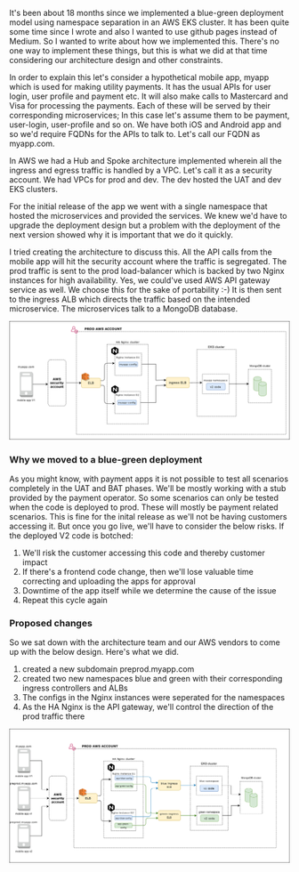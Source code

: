 
It's been about 18 months since we implemented a blue-green deployment model using namespace separation in an AWS EKS cluster. It has been quite some time since I wrote and also I wanted to use github pages instead of Medium. So I wanted to write about how we implemented this. 
There's no one way to implement these things, but this is what we did at that time considering our architecture design and other constraints. 

In order to explain this let's consider a hypothetical mobile app, myapp which is used for making utility payments. It has the usual APIs for user login, user profile and payment etc. It will also make calls to Mastercard and Visa for processing the payments. Each of these will be served by their corresponding microservices; In this case let's assume them to be payment, user-login, user-profile and so on. 
We have both iOS and Android app and so we'd require FQDNs for the APIs to talk to. Let's call our FQDN as myapp.com. 

In AWS we had a Hub and Spoke architecture implemented wherein all the ingress and egress traffic is handled by a VPC. Let's call it as a security account. We had VPCs for prod and dev. The dev hosted the UAT and dev EKS clusters. 

For the initial release of the app we went with a single namespace that hosted the microservices and provided the services. We knew we'd have to upgrade the deployment design but a problem with the deployment of the next version showed why it is important that we do it quickly.

I tried creating the architecture to discuss this. All the API calls from the mobile app will hit the security account where the traffic is segregated. The prod traffic is sent to the prod load-balancer which is backed by two Nginx instances for high availability. Yes, we could've used AWS API gateway service as well. We choose this for the sake of portability :-) It is then sent to the ingress ALB which directs the traffic based on the intended microservice. The microservices talk to a MongoDB database.

![](/before-blue-green.jpg)

### Why we moved to a blue-green deployment
As you might know, with payment apps it is not possible to test all scenarios completely in the UAT and BAT phases. We'll be mostly working with a stub provided by the payment operator. So some scenarios can only be tested when the code is deployed to prod. These will mostly be payment related scenarios. This is fine for the inital release as we'll not be having customers accessing it. But once you go live, we'll have to consider the below risks. If the deployed V2 code is botched:

1. We'll risk the customer accessing this code and thereby customer impact
2. If there's a frontend code change, then we'll lose valuable time correcting and uploading the apps for approval
3. Downtime of the app itself while we determine the cause of the issue
4. Repeat this cycle again

### Proposed changes
So we sat down with the architecture team and our AWS vendors to come up with the below design. Here's what we did. 

1. created a new subdomain preprod.myapp.com
2. created two new namespaces blue and green with their corresponding ingress controllers and ALBs
3. The configs in the Nginx instances were seperated for the namespaces
4. As the HA Nginx is the API gateway, we'll control the direction of the prod traffic there

![](/blue-green.jpg)